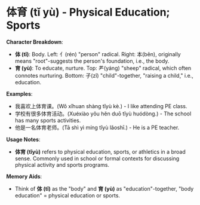 # **体育 (tǐ yù) - Physical Education; Sports**

**Character Breakdown**:  
- **体 (tǐ)**: Body. Left: 亻(rén) "person" radical. Right: 本(běn), originally means "root"-suggests the person's foundation, i.e., the body.  
- **育 (yù)**: To educate, nurture. Top: ⺶(yáng) "sheep" radical, which often connotes nurturing. Bottom: 子(zǐ) "child"-together, "raising a child," i.e., education.

**Examples**:  
- 我喜欢上体育课。(Wǒ xǐhuan shàng tǐyù kè.) - I like attending PE class.  
- 学校有很多体育活动。(Xuéxiào yǒu hěn duō tǐyù huódòng.) - The school has many sports activities.  
- 他是一名体育老师。(Tā shì yì míng tǐyù lǎoshī.) - He is a PE teacher.

**Usage Notes**:  
- **体育 (tǐyù)** refers to physical education, sports, or athletics in a broad sense. Commonly used in school or formal contexts for discussing physical activity and sports programs.

**Memory Aids**:  
- Think of **体 (tǐ)** as the "body" and **育 (yù)** as "education"-together, "body education" = physical education or sports.